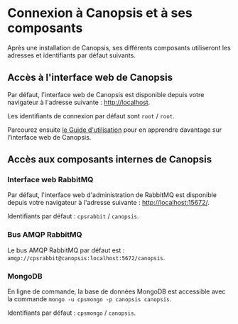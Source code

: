 # Connexion à Canopsis et à ses composants

Après une installation de Canopsis, ses différents composants utiliseront les adresses et identifiants par défaut suivants.

## Accès à l'interface web de Canopsis

Par défaut, l'interface web de Canopsis est disponible depuis votre navigateur à l'adresse suivante : <http://localhost>.

Les identifiants de connexion par défaut sont `root` / `root`.

Parcourez ensuite [le Guide d'utilisation](../../guide-utilisation/index.md) pour en apprendre davantage sur l'interface web de Canopsis.

## Accès aux composants internes de Canopsis

### Interface web RabbitMQ

Par défaut, l'interface web d'administration de RabbitMQ est disponible depuis votre navigateur à l'adresse suivante : <http://localhost:15672/>.

Identifiants par défaut : `cpsrabbit` / `canopsis`.

### Bus AMQP RabbitMQ

Le bus AMQP RabbitMQ par défaut est : `amqp://cpsrabbit@canopsis:localhost:5672/canopsis`.

### MongoDB

En ligne de commande, la base de données MongoDB est accessible avec la commande `mongo -u cpsmongo -p canopsis canopsis`.

Identifiants par défaut : `cpsmongo` / `canopsis`.

